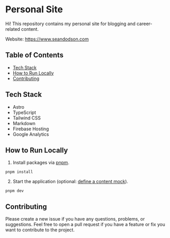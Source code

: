 # Personal Site

Hi! This repository contains my personal site for blogging and career-related content.

Website: https://www.seandodson.com

## Table of Contents

- [Tech Stack](#tech-stack)
- [How to Run Locally](#how-to-run-locally)
- [Contributing](#contributing)

## Tech Stack

- Astro
- TypeScript
- Tailwind CSS
- Markdown
- Firebase Hosting
- Google Analytics

## How to Run Locally

1. Install packages via [pnpm](https://pnpm.io/).

```
pnpm install
```

2. Start the application (optional: [define a content mock](./content/mock/README.md)).

```
pnpm dev
```

## Contributing

Please create a new issue if you have any questions, problems, or suggestions. Feel free to open a pull request if you have a feature or fix you want to contribute to the project.
